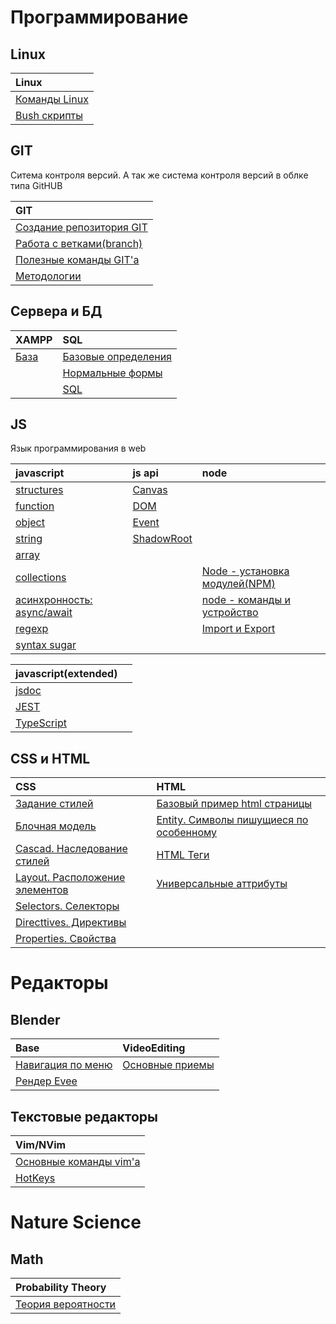 # Программирование

## Linux

| Linux                                    |
| :--------------------------------------- |
| [Команды Linux](./Linux/01-Commands.md)  |
| [Bush скрипты](./Programming/01-Bush.md) |

## GIT

Ситема контроля версий. А так же система контроля версий в облке типа GitHUB

| GIT                                                        |
| :--------------------------------------------------------- |
| [Создание репозитория GIT](./Programming/GIT/00-Base.md)   |
| [Работа с ветками(branch)](./Programming/GIT/01-Branch.md) |
| [Полезные команды GIT'а](./Programming/GIT/03-Commands.md) |
| [Методологии](./Programming/GIT/02-Metodics.md)            |

## Сервера и БД

| XAMPP                                  | SQL                                                           |
| :------------------------------------- | :------------------------------------------------------------ |
| [База](./Programming/XAMPP/01-base.md) | [Базовые определения](./Programming/SQL/03-BaseDefinition.md) |
|                                        | [Нормальные формы](./Programming/SQL/01-NormalForms.md)       |
|                                        | [SQL](./Programming/SQL/02-SQL.md)                            |

## JS

Язык программирования в web

| javascript                                                       | js api                                               | node                                                                     |
| :--------------------------------------------------------------- | :--------------------------------------------------- | :----------------------------------------------------------------------- |
| [structures](./Programming/JS/JS/02-Structures.md)               | [Canvas](./Programming/JS/Canvas/01-Canvas.md)       |
| [function](./Programming/JS/JS/07-Function.md)                   | [DOM](./Programming/JS/DOM/01-DOM.md)                |
| [object](./Programming/JS/JS/04-Object.md)                       | [Event](./Programming/JS/Event/01-Event.md)          |
| [string](./Programming/JS/JS/06-String.md)                       | [ShadowRoot](./Programming/JS/ShadowRoot/00-Base.md) |
| [array](./Programming/JS/JS/05-Array.md)                         |                                                      |
| [collections](./Programming/JS/JS/09-Collections.md)             |                                                      | [Node - установка модулей(NPM)](./Programming/JS/Node/02-NodeInstall.md) |
| [асинхронность: async/await](./Programming/JS/JS/03-Async_JS.md) |                                                      | [node - команды и устройство](./Programming/JS/Node/00-Base.md)          |
| [regexp](./Programming/Regexp/Regexp_JS.md)                      |                                                      | [Import и Export](./Programming/JS/Node/01-ImportAndExport.md)           |
| [syntax sugar](./Programming/JS/JS/08-SyntaxSugar.md)            |                                                      |

| javascript(extended)                            |     |
| :---------------------------------------------- | :-- |
| [jsdoc](./Programming/JS/JS_jsdoc/00-Base.md)   |     |
| [JEST](./Programming/JS/JS_JEST/00-Base.md)     |     |
| [TypeScript](./Programming/JS/JS_TS/00-Base.md) |     |

## CSS и HTML

| CSS                                                              | HTML                                                                       |
| :--------------------------------------------------------------- | :------------------------------------------------------------------------- |
| [Задание стилей](./Programming/CSS/07-SetStylesheet.md)          | [Базовый пример html страницы](./Programming/HTML/02-HTMLTemplate.md)      |
| [Блочная модель](./Programming/CSS/01-BlockModel.md)             | [Entity. Символы пишущиеся по особенному](./Programming/HTML/01-Entity.md) |
| [Cascad. Наследование стилей](./Programming/CSS/06-Cascad.md)    | [HTML Теги](./Programming/HTML/03-HTMLTags.md)                             |
| [Layout. Расположение элементов](./Programming/CSS/02-Layout.md) | [Универсальные аттрибуты](./Programming/HTML/06-UniversalAttributes.md)    |
| [Selectors. Селекторы](./Programming/CSS/08-Selectors.md)        |                                                                            |
| [Directtives. Директивы](./Programming/CSS/09-Directives.md)     |                                                                            |
| [Properties. Свойства](./Programming/CSS/04-Properties.md)       |                                                                            |

# Редакторы

## Blender

| Base                                                         | VideoEditing                                                 |
| :----------------------------------------------------------- | :----------------------------------------------------------- |
| [Навигация по меню](./Editors/Blender/Base/01-Navigation.md) | [Основные приемы](./Editors/Blender/VideoEditing/01-Base.md) |
| [Рендер Evee](./Editors/Blender/Base/02-RenderEvee.md)       |                                                              |

## Текстовые редакторы

| Vim/NVim                                                   |
| :--------------------------------------------------------- |
| [Основные команды vim'а](./Editors/vim/01-MainCommands.md) |
| [HotKeys](./Editors/vim/01.01-TableOfKeys.html)            |

# Nature Science

## Math

| Probability Theory                                                                   |
| :----------------------------------------------------------------------------------- |
| [Теория вероятности](./NatureScience/Math/ProbabilityTheory/04-HigherMathematics.md) |

<style>table{width: 100%}</style>
